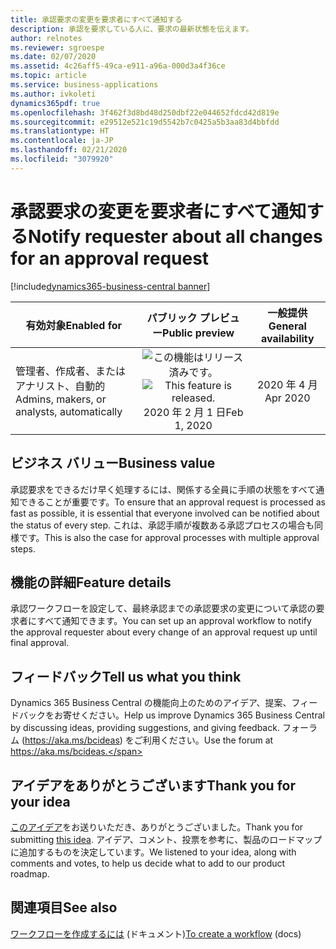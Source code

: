 ```yaml
---
title: 承認要求の変更を要求者にすべて通知する
description: 承認を要求している人に、要求の最新状態を伝えます。
author: relnotes
ms.reviewer: sgroespe
ms.date: 02/07/2020
ms.assetid: 4c26aff5-49ca-e911-a96a-000d3a4f36ce
ms.topic: article
ms.service: business-applications
ms.author: ivkoleti
dynamics365pdf: true
ms.openlocfilehash: 3f462f3d8bd48d250dbf22e044652fdcd42d819e
ms.sourcegitcommit: e29512e521c19d5542b7c0425a5b3aa83d4bbfdd
ms.translationtype: HT
ms.contentlocale: ja-JP
ms.lasthandoff: 02/21/2020
ms.locfileid: "3079920"
---
```

# <a name="notify-requester-about-all-changes-for-an-approval-request"></a><span data-ttu-id="31b67-103">承認要求の変更を要求者にすべて通知する</span><span class="sxs-lookup"><span data-stu-id="31b67-103">Notify requester about all changes for an approval request</span></span>
[!include[dynamics365-business-central banner](../includes/dynamics365-business-central.md)]

| <span data-ttu-id="31b67-104">有効対象</span><span class="sxs-lookup"><span data-stu-id="31b67-104">Enabled for</span></span>    |  <span data-ttu-id="31b67-105">パブリック プレビュー</span><span class="sxs-lookup"><span data-stu-id="31b67-105">Public preview</span></span> | <span data-ttu-id="31b67-106">一般提供</span><span class="sxs-lookup"><span data-stu-id="31b67-106">General availability</span></span> | 
| ---------- | :----------: |:----------: |
|<span data-ttu-id="31b67-107">管理者、作成者、またはアナリスト、自動的</span><span class="sxs-lookup"><span data-stu-id="31b67-107">Admins, makers, or analysts, automatically</span></span>|<span data-ttu-id="31b67-108">![この機能はリリース済みです。](/dynamics365-release-plan/media/green-checkmark.png "この機能はリリース済みです。")</span><span class="sxs-lookup"><span data-stu-id="31b67-108">![This feature is released.](/dynamics365-release-plan/media/green-checkmark.png "This feature is released.")</span></span> <span data-ttu-id="31b67-109">2020 年 2 月 1 日</span><span class="sxs-lookup"><span data-stu-id="31b67-109">Feb 1, 2020</span></span>| <span data-ttu-id="31b67-110">2020 年 4 月</span><span class="sxs-lookup"><span data-stu-id="31b67-110">Apr 2020</span></span>|


## <a name="business-value"></a><span data-ttu-id="31b67-111">ビジネス バリュー</span><span class="sxs-lookup"><span data-stu-id="31b67-111">Business value</span></span>
<!-- bv start -->
<span data-ttu-id="31b67-112">承認要求をできるだけ早く処理するには、関係する全員に手順の状態をすべて通知できることが重要です。</span><span class="sxs-lookup"><span data-stu-id="31b67-112">To ensure that an approval request is processed as fast as possible, it is essential that everyone involved can be notified about the status of every step.</span></span> <span data-ttu-id="31b67-113">これは、承認手順が複数ある承認プロセスの場合も同様です。</span><span class="sxs-lookup"><span data-stu-id="31b67-113">This is also the case for approval processes with multiple approval steps.</span></span>
<!-- bv end -->



## <a name="feature-details"></a><span data-ttu-id="31b67-114">機能の詳細</span><span class="sxs-lookup"><span data-stu-id="31b67-114">Feature details</span></span>
<!--feature detail start -->
<span data-ttu-id="31b67-115">承認ワークフローを設定して、最終承認までの承認要求の変更について承認の要求者にすべて通知できます。</span><span class="sxs-lookup"><span data-stu-id="31b67-115">You can set up an approval workflow to notify the approval requester about every change of an approval request up until final approval.</span></span>
<!--feature detail end -->






## <a name="tell-us-what-you-think"></a><span data-ttu-id="31b67-116">フィードバック</span><span class="sxs-lookup"><span data-stu-id="31b67-116">Tell us what you think</span></span>
<span data-ttu-id="31b67-117">Dynamics 365 Business Central の機能向上のためのアイデア、提案、フィードバックをお寄せください。</span><span class="sxs-lookup"><span data-stu-id="31b67-117">Help us improve Dynamics 365 Business Central by discussing ideas, providing suggestions, and giving feedback.</span></span> <span data-ttu-id="31b67-118">フォーラム (https://aka.ms/bcideas) をご利用ください。</span><span class="sxs-lookup"><span data-stu-id="31b67-118">Use the forum at https://aka.ms/bcideas.</span></span>



## <a name="thank-you-for-your-idea"></a><span data-ttu-id="31b67-119">アイデアをありがとうございます</span><span class="sxs-lookup"><span data-stu-id="31b67-119">Thank you for your idea</span></span>
<span data-ttu-id="31b67-120">[このアイデア](https://experience.dynamics.com/ideas/idea/?ideaid=21497486-0f89-e711-80c0-00155d7cd0b4)をお送りいただき、ありがとうございました。</span><span class="sxs-lookup"><span data-stu-id="31b67-120">Thank you for submitting [this idea](https://experience.dynamics.com/ideas/idea/?ideaid=21497486-0f89-e711-80c0-00155d7cd0b4).</span></span> <span data-ttu-id="31b67-121">アイデア、コメント、投票を参考に、製品のロードマップに追加するものを決定しています。</span><span class="sxs-lookup"><span data-stu-id="31b67-121">We listened to your idea, along with comments and votes, to help us decide what to add to our product roadmap.</span></span>

## <a name="see-also"></a><span data-ttu-id="31b67-122">関連項目</span><span class="sxs-lookup"><span data-stu-id="31b67-122">See also</span></span>

<span data-ttu-id="31b67-123">[ワークフローを作成するには](https://docs.microsoft.com/dynamics365/business-central/across-how-to-create-workflows#to-create-a-workflow) (ドキュメント)</span><span class="sxs-lookup"><span data-stu-id="31b67-123">[To create a workflow](https://docs.microsoft.com/dynamics365/business-central/across-how-to-create-workflows#to-create-a-workflow) (docs)</span></span>
